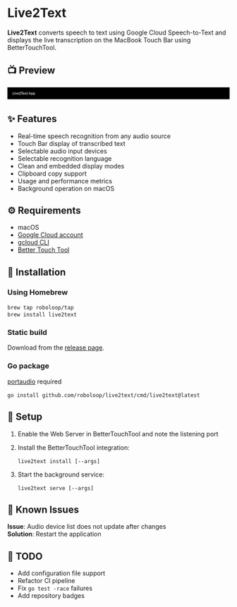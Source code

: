 # Live2Text

**Live2Text** converts speech to text using Google Cloud Speech-to-Text and displays the live transcription on the MacBook Touch Bar using BetterTouchTool.

## 📺 Preview

![preview.gif](./preview.gif)

## ✨ Features

- Real-time speech recognition from any audio source
- Touch Bar display of transcribed text
- Selectable audio input devices
- Selectable recognition language
- Clean and embedded display modes
- Clipboard copy support
- Usage and performance metrics
- Background operation on macOS

## ⚙️ Requirements

- macOS
- [Google Cloud account](https://cloud.google.com/)
- [gcloud CLI](https://cloud.google.com/sdk/docs/install)
- [Better Touch Tool](https://folivora.ai/)

## 🚀 Installation

### Using Homebrew

```shell
brew tap roboloop/tap
brew install live2text
```

### Static build

Download from the [release page](https://github.com/roboloop/live2text/releases).

### Go package

[portaudio](https://www.portaudio.com/) required

```shell
go install github.com/roboloop/live2text/cmd/live2text@latest
```

## 🔧 Setup

1. Enable the Web Server in BetterTouchTool and note the listening port

2. Install the BetterTouchTool integration:

    ```shell
    live2text install [--args]
    ```

3. Start the background service:

    ```shell
    live2text serve [--args]
    ```

## 🐛 Known Issues

**Issue**: Audio device list does not update after changes  
**Solution**: Restart the application

## 📌 TODO

- Add configuration file support
- Refactor CI pipeline
- Fix `go test -race` failures
- Add repository badges


